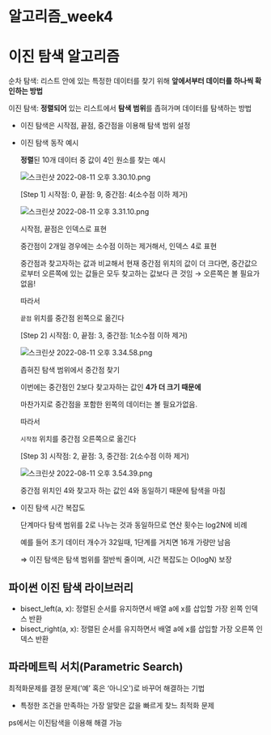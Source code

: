 # 알고리즘_week4

# 이진 탐색 알고리즘

순차 탐색: 리스트 안에 있는 특정한 데이터를 찾기 위해 **앞에서부터 데이터를 하나씩 확인하는 방법**

이진 탐색: **정렬되어** 있는 리스트에서 **탐색 범위**를 좁혀가며 데이터를 탐색하는 방법

- 이진 탐색은 시작점, 끝점, 중간점을 이용해 탐색 범위 설정

- 이진 탐색 동작 예시
    
    **정렬**된 10개 데이터 중 값이 4인 원소를 찾는 예시
    
    ![스크린샷 2022-08-11 오후 3.30.10.png](https://s3-us-west-2.amazonaws.com/secure.notion-static.com/83045166-ebc2-4edb-912b-5f16c49a3bc5/%E1%84%89%E1%85%B3%E1%84%8F%E1%85%B3%E1%84%85%E1%85%B5%E1%86%AB%E1%84%89%E1%85%A3%E1%86%BA_2022-08-11_%E1%84%8B%E1%85%A9%E1%84%92%E1%85%AE_3.30.10.png)
    
    [Step 1] 시작점: 0, 끝점: 9, 중간점: 4(소수점 이하 제거)
    
    ![스크린샷 2022-08-11 오후 3.31.10.png](https://s3-us-west-2.amazonaws.com/secure.notion-static.com/62a049e3-d4a9-458c-b10c-9a6629d684ea/%E1%84%89%E1%85%B3%E1%84%8F%E1%85%B3%E1%84%85%E1%85%B5%E1%86%AB%E1%84%89%E1%85%A3%E1%86%BA_2022-08-11_%E1%84%8B%E1%85%A9%E1%84%92%E1%85%AE_3.31.10.png)
    
    시작점, 끝점은 인덱스로 표현
    
    중간점이 2개일 경우에는 소수점 이하는 제거해서, 인덱스 4로 표현
    
    중간점과 찾고자하는 값과 비교해서 현재 중간점 위치의 값이 더 크다면, 중간값으로부터 오른쪽에 있는 값들은 모두 찾고하는 값보다 큰 것임 → 오른쪽은 볼 필요가 없음!
    
    따라서
    
    `끝점` 위치를 중간점 왼쪽으로 옮긴다
    
    [Step 2] 시작점: 0, 끝점: 3, 중간점: 1(소수점 이하 제거)
    
    ![스크린샷 2022-08-11 오후 3.34.58.png](https://s3-us-west-2.amazonaws.com/secure.notion-static.com/108f2543-64ca-4dff-9bec-7b7a29b1230e/%E1%84%89%E1%85%B3%E1%84%8F%E1%85%B3%E1%84%85%E1%85%B5%E1%86%AB%E1%84%89%E1%85%A3%E1%86%BA_2022-08-11_%E1%84%8B%E1%85%A9%E1%84%92%E1%85%AE_3.34.58.png)
    
    좁혀진 탐색 범위에서 중간점 찾기
    
    이번에는 중간점인 2보다 찾고자하는 값인 **4가 더 크기 때문에**
    
    마찬가지로 중간점을 포함한 왼쪽의 데이터는 볼 필요가없음.
    
    따라서
    
    `시작점` 위치를 중간점 오른쪽으로 옮긴다
    
    [Step 3] 시작점: 2, 끝점: 3, 중간점: 2(소수점 이하 제거)
    
    ![스크린샷 2022-08-11 오후 3.54.39.png](https://s3-us-west-2.amazonaws.com/secure.notion-static.com/2770d5b7-022c-4573-943c-1bb77918912f/%E1%84%89%E1%85%B3%E1%84%8F%E1%85%B3%E1%84%85%E1%85%B5%E1%86%AB%E1%84%89%E1%85%A3%E1%86%BA_2022-08-11_%E1%84%8B%E1%85%A9%E1%84%92%E1%85%AE_3.54.39.png)
    
    중간점 위치인 4와 찾고자 하는 값인 4와 동일하기 때문에 탐색을 마침
    
- 이진 탐색 시간 복잡도
    
    단계마다 탐색 범위를 2로 나누는 것과 동일하므로 연산 횟수는 log2N에 비례
    
    예를 들어 초기 데이터 개수가 32일때, 1단계를 거치면 16개 가량만 남음
    
    ⇒ 이진 탐색은 탐색 범위를 절반씩 줄이며, 시간 복잡도는 O(logN) 보장
    

## 파이썬 이진 탐색 라이브러리

- bisect_left(a, x): 정렬된 순서를 유지하면서 배열 a에 x를 삽입할 가장 왼쪽 인덱스 반환
- bisect_right(a, x): 정렬된 순서를 유지하면서 배열 a에 x를 삽입할 가장 오른쪽 인덱스 반환

## 파라메트릭 서치(Parametric Search)

최적화문제를 결정 문제(’예’ 혹은 ‘아니오')로 바꾸어 해결하는 기법

- 특정한 조건을 만족하는 가장 알맞은 값을 빠르게 찾느 최적화 문제

ps에서는 이진탐색을 이용해 해결 가능